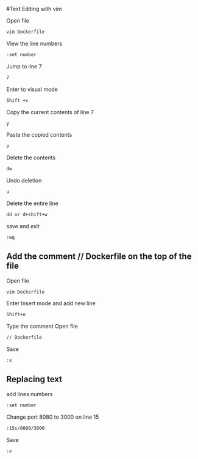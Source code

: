 #Text Editing with vim

Open file
```sh
vim Dockerfile
```

View the line numbers
```sh
:set number
```

Jump to line 7
```sh
7
```

Enter to visual mode
```sh
Shift +v
```

Copy the current contents of line 7
```sh
y
```

Paste the copied contents
```sh
p
```

Delete the contents
```sh
dw
```

Undo deletion
```sh
u
```

Delete the entire line
```sh
dd or d+shift+w
```

save and exit
```sh
:wq
```

## Add the comment // Dockerfile on the top of the file
Open file
```sh
vim Dockerfile
```

Enter Insert mode and add new line
```sh
Shift+o
```

Type the comment
Open file
```sh
// Dockerfile
```

Save
```sh
:x
```
## Replacing text

add lines numbers
```sh
:set number
```
Change port 8080 to 3000 on line 15
```sh
:15s/8080/3000
```

Save
```sh
:x
```

